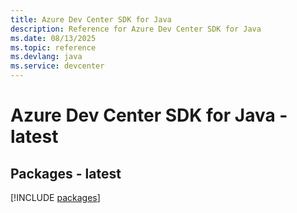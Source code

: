 ```yaml
---
title: Azure Dev Center SDK for Java
description: Reference for Azure Dev Center SDK for Java
ms.date: 08/13/2025
ms.topic: reference
ms.devlang: java
ms.service: devcenter
---
```

# Azure Dev Center SDK for Java - latest
## Packages - latest
[!INCLUDE [packages](dev-center-index.md)]